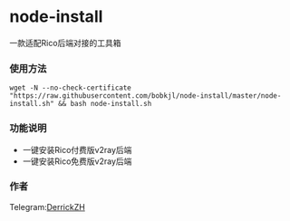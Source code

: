 # node-install
一款适配Rico后端对接的工具箱

### 使用方法
```shell
wget -N --no-check-certificate "https://raw.githubusercontent.com/bobkjl/node-install/master/node-install.sh" && bash node-install.sh
```

### 功能说明
- 一键安装Rico付费版v2ray后端
- 一键安装Rico免费版v2ray后端
### 作者
Telegram:[DerrickZH](https://t.me/DerrickZH "DerrickZH")
